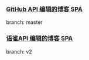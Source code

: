 ### [GitHub API 编辑的博客 SPA](http://github.likr.cn/)  
branch: master
### [语雀API 编辑的博客 SPA](https://likr.cn/)  
branch: v2

